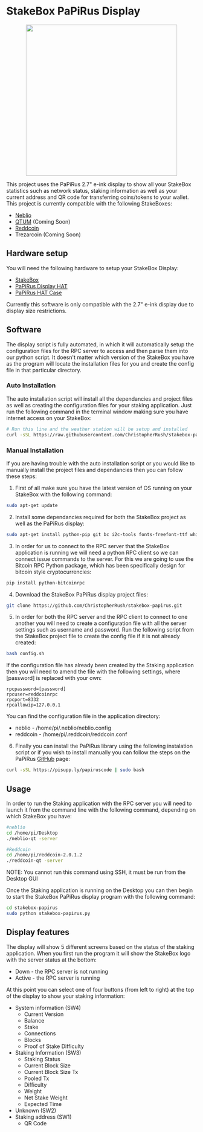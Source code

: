# StakeBox PaPiRus Display
<p align="center">
  <img width="400" src="https://cdn.shopify.com/s/files/1/2685/8754/files/logo-wide_x200.png">
</p>

This project uses the PaPiRus 2.7" e-ink display to show all your StakeBox statistics such as network status, staking information as well as your current address and QR code for transferring coins/tokens to your wallet. This project is currently compatible with the following StakeBoxes:
- [Neblio](https://www.stakebox.org/collections/stakeboxes/products/neblio-stakebox)
- [QTUM](https://www.stakebox.org/collections/stakeboxes/products/qtum-stakebox) (Coming Soon)
- [Reddcoin](https://www.stakebox.org/collections/stakeboxes/products/reddcoin-stakebox)
- Trezarcoin (Coming Soon)


## Hardware setup

You will need the following hardware to setup your StakeBox Display:

- [StakeBox](https://www.stakebox.org)
- [PaPiRus Display HAT](https://uk.pi-supply.com/products/papirus-epaper-eink-screen-hat-for-raspberry-pi)
- [PaPiRus HAT Case](https://uk.pi-supply.com/products/papirus-hat-case)

Currently this software is only compatible with the 2.7" e-ink display due to display size restrictions.

## Software

The display script is fully automated, in which it will automatically setup the configuration files for the RPC server to access and then parse them into our python script. It doesn't matter which version of the StakeBox you have as the program will locate the installation files for you and create the config file in that particular directory.


### Auto Installation

The auto installation script will install all the dependancies and project files as well as creating the configuration files for your staking application. Just run the following command in the terminal window making sure you have internet access on your StakeBox:

```bash
# Run this line and the weather station will be setup and installed
curl -sSL https://raw.githubusercontent.com/ChristopherRush/stakebox-papirus/master/install.sh | sudo bash
```

### Manual Installation

If you are having trouble with the auto installation script or you would like to manually install the project files and dependancies then you can follow these steps:

1. First of all make sure you have the latest version of OS running on your StakeBox with the following command:
```bash
sudo apt-get update
```
2. Install some dependancies required for both the StakeBox project as well as the PaPiRus display:
```bash
sudo apt-get install python-pip git bc i2c-tools fonts-freefont-ttf whiptail make gcc -y
```
3. In order for us to connect to the RPC server that the StakeBox application is running we will need a python RPC client so we can connect issue commands to the server. For this we are going to use the Bitcoin RPC Python package, which has been specifically design for bitcoin style cryptocurrencies:
```bash
pip install python-bitcoinrpc
```
4. Download the StakeBox PaPiRus display project files:
```bash
git clone https://github.com/ChristopherRush/stakebox-papirus.git
```
5. In order for both the RPC server and the RPC client to connect to one another you will need to create a configuration file with all the server settings such as username and password. Run the following script from the StakeBox project file to create the config file if it is not already created:
```bash
bash config.sh
```
If the configuration file has already been created by the Staking application then you will need to amend the file with the following settings, where [password] is replaced with your own:
```config
rpcpassword=[password]
rpcuser=reddcoinrpc
rpcport=8332
rpcallowip=127.0.0.1
```
You can find the configuration file in the application directory:
- neblio - /home/pi/.neblio/neblio.config
- reddcoin - /home/pi/.reddcoin/reddcoin.conf

6. Finally you can install the PaPiRus library using the following instalation script or if you wish to install manually you can follow the steps on the PaPiRus [GitHub](https://github.com/PiSupply/PaPiRus) page:
```bash
curl -sSL https://pisupp.ly/papiruscode | sudo bash
```

## Usage

In order to run the Staking application with the RPC server you will need to launch it from the command line with the following command, depending on which StakeBox you have:
```bash
#neblio
cd /home/pi/Desktop
./neblio-qt -server

#Reddcoin
cd /home/pi/reddcoin-2.0.1.2
./reddcoin-qt -server
```

NOTE: You cannot run this command using SSH, it must be run from the Desktop GUI

Once the Staking application is running on the Desktop you can then begin to start the StakeBox PaPiRus display program with the following command:
```bash
cd stakebox-papirus
sudo python stakebox-papirus.py
```

## Display features

The display will show 5 different screens based on the status of the staking application. When you first run the program it will show the StakeBox logo with the server status at the bottom:

- Down - the RPC server is not running
- Active - the RPC server is running

At this point you can select one of four buttons (from left to right) at the top of the display to show your staking information:

- System information (SW4)
  - Current Version
  - Balance
  - Stake
  - Connections
  - Blocks
  - Proof of Stake Difficulty
- Staking Information (SW3)
  - Staking Status
  - Current Block Size
  - Current Block Size Tx
  - Pooled Tx
  - Difficulty
  - Weight
  - Net Stake Weight
  - Expected Time
- Unknown (SW2) 
- Staking address (SW1)
  - QR Code
